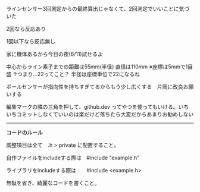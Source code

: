 ラインセンサー3回測定からの最終算出じゃなくて、2回測定でいいことに気づいた

2回なら反応あり

1回以下なら反応無し

家に機体あるから今日の夜(6/11)試せるよ

中心からライン素子までの距離は55mm(半径) 直径は110mm ※座標は5mmで1目盛
↑つまり…22ってこと？ 半径は座標単位で22になるね

ボールセンサーが指向性を持ちすぎてるからもう少し広くする　片岡に改良お願いする

編集マークの隣の三角を押して、github.dev ってやつを使ってもいける。いちいちコミットしなくていいのは楽だけど落ちたら大変だからあまりお勧めしない

------------------------------------------------------------
__コードのルール__


調整項目は全て　.h > private に配置すること。

自作ファイルをincludeする際は　#include "example.h"

ライブラリをincludeする際は　　#include <example.h>

無駄を省き、綺麗なコードを書くこと。
